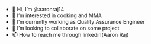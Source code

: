 - 👋 Hi, I’m @aaronraj14
- 👀 I’m interested in cooking and MMA
- 🌱 I’m currently working as Quality Assurance Engineer
- 💞️ I’m looking to collaborate on some project 
- 📫 How to reach me through linkedin(Aaron Raj)

<!---
aaronraj14/aaronraj14 is a ✨ special ✨ repository because its `README.md` (this file) appears on your GitHub profile.
You can click the Preview link to take a look at your changes.
--->
